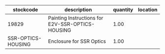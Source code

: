 |stockcode|description|quantity|location|
|---------|-----------|--------|--------|
|19829|Painting Instructions for E2V-SSR-OPTICS-HOUSING|1.00||
|SSR-OPTICS-HOUSING|Enclosure for SSR Optics|1.00||
